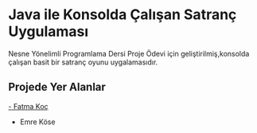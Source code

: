 Java ile Konsolda Çalışan Satranç Uygulaması
==========
Nesne Yönelimli Programlama Dersi Proje Ödevi için geliştirilmiş,konsolda çalışan basit bir satranç oyunu uygalamasıdır.

Projede Yer Alanlar
---------

<a href="https://github.com/fatmakoc">- Fatma Koç</a>
- Emre Köse
